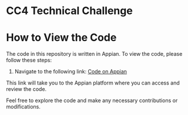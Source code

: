 # CC4 Technical Challenge 

# How to View the Code

The code in this repository is written in Appian. To view the code, please follow these steps:

1. Navigate to the following link: [Code on Appian](https://pgul.appian.community/suite/design/app/OHcUoWCgSK6o-Onn05048w/objects)

This link will take you to the Appian platform where you can access and review the code.

Feel free to explore the code and make any necessary contributions or modifications.


